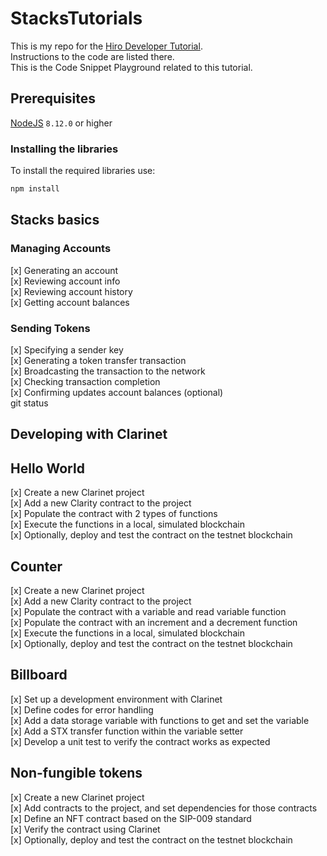 # StacksTutorials

This is my repo for the [Hiro Developer Tutorial](https://docs.stacks.co/write-smart-contracts/principals). <br>
Instructions to the code are listed there. <br>
This is the Code Snippet Playground related to this tutorial.

## Prerequisites

[NodeJS](https://nodejs.org/en/download/) `8.12.0` or higher

### Installing the libraries

To install the required libraries use:

```bash
npm install
```

## Stacks basics

### Managing Accounts 

[x] Generating an account <br>
[x] Reviewing account info <br>
[x] Reviewing account history <br>
[x] Getting account balances <br>

### Sending Tokens

[x] Specifying a sender key <br>
[x] Generating a token transfer transaction <br>
[x] Broadcasting the transaction to the network <br>
[x] Checking transaction completion <br>
[x] Confirming updates account balances (optional) <br>git status

## Developing with Clarinet

## Hello World

[x] Create a new Clarinet project <br>
[x] Add a new Clarity contract to the project <br>
[x] Populate the contract with 2 types of functions <br>
[x] Execute the functions in a local, simulated blockchain <br>
[x] Optionally, deploy and test the contract on the testnet blockchain <br>

## Counter

[x] Create a new Clarinet project <br>
[x] Add a new Clarity contract to the project <br> 
[x] Populate the contract with a variable and read variable function <br>
[x] Populate the contract with an increment and a decrement function <br>
[x] Execute the functions in a local, simulated blockchain <br>
[x] Optionally, deploy and test the contract on the testnet blockchain <br>

## Billboard

[x] Set up a development environment with Clarinet <br>
[x] Define codes for error handling <br>
[x] Add a data storage variable with functions to get and set the variable <br>
[x] Add a STX transfer function within the variable setter <br>
[x] Develop a unit test to verify the contract works as expected <br>

## Non-fungible tokens

[x] Create a new Clarinet project <br>
[x] Add contracts to the project, and set dependencies for those contracts <br>
[x] Define an NFT contract based on the SIP-009 standard <br>
[x] Verify the contract using Clarinet <br>
[x] Optionally, deploy and test the contract on the testnet blockchain <br>